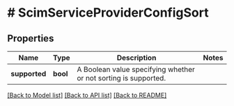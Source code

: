 # # ScimServiceProviderConfigSort

## Properties

Name | Type | Description | Notes
------------ | ------------- | ------------- | -------------
**supported** | **bool** | A Boolean value specifying whether or not sorting is supported. |

[[Back to Model list]](../../README.md#models) [[Back to API list]](../../README.md#endpoints) [[Back to README]](../../README.md)
